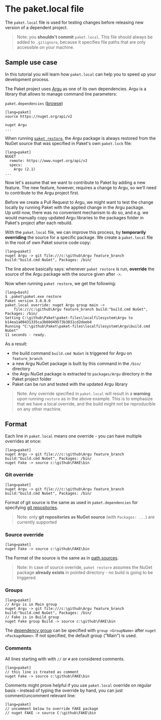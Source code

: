The paket.local file
===================

The `paket.local` file is used for testing changes before releasing new version of a dependent project.

> Note: you **shouldn't commit** `paket.local`. This file should always be added to `.gitignore`, because it specifies file paths that are only accessible on your machine.

Sample use case 
---------------

In this tutorial you will learn how `paket.local` can help you to speed up your development process.

The Paket project uses [Argu](http://fsprojects.github.io/Argu/) as one of its own dependencies. Argu is a library that allows to manage command line parameters:

`paket.dependencies` ([browse](https://github.com/fsprojects/Paket/blob/master/paket.dependencies))

    [lang=paket]
    source https://nuget.org/api/v2
    
    nuget Argu
    ...

When running [`paket restore`](file:///C:/github/Paket/docs/output/paket-restore.html), the Argu package is always restored from the NuGet source that was specified in Paket's own `paket.lock` file:

    [lang=paket]
    NUGET
      remote: https://www.nuget.org/api/v2
      specs:
        Argu (2.1)
    ...

Now let's assume that we want to contribute to Paket by adding a new feature.
The new feature, however, requires a change to Argu, so we'll need to contribute to the Argu project first.

Before we create a Pull Request to Argu, we might want to test the change locally by running Paket with the applied change in the Argu package.  
Up until now, there was no convenient mechanism to do so, and e.g. we would manually copy updated Argu libraries to the packages folder in Paket's project after each rebuild.

With the `paket.local` file, we can improve this process, by **temporarily overriding** the source for a specific package. We create a `paket.local` file in the root of own Paket source code copy:

    [lang=paket]
    nuget Argu -> git file:///c:\github\Argu feature_branch build:"build.cmd NuGet", Packages: /bin/

The line above basically says: whenever `paket restore` is run, **override** the source of the Argu package with the source given after `->`.

Now when running `paket restore`, we get the following:

    [lang=bash]
    $ .paket\paket.exe restore
    Paket version 3.0.0.0
    paket.local override: nuget Argu group main -> 
        file:///c:\github\Argu feature_branch build:"build.cmd NuGet", Packages: /bin/
    Setting C:\github\Paket\paket-files\localfilesystem\Argu to b14ea1a00431335ca3b60d49573b3831cd2deeb4
    Running "C:\github\Paket\paket-files\localfilesystem\Argu\build.cmd NuGet"
    11 seconds - ready.

As a result:

* the build command `build.cmd NuGet` is triggered for Argu on `feature_branch` 
* a new Argu NuGet package is built by this command in the `/bin/` directory
* the Argu NuGet package is extracted to `packages/Argu` directory in the Paket project folder
* Paket can be run and tested with the updated Argu library

> Note: Any override specified in `paket.local` will result in a **warning** upon running `restore` as in the above example. 
This is to emphasize that we have a local override, and the build might not be reproducible on any other machine.

Format
------

Each line in `paket.local` means one override - you can have multiple overrides at once:

    [lang=paket] 
    nuget Argu -> git file:///c:\github\Argu feature_branch build:"build.cmd NuGet", Packages: /bin/
    nuget Fake -> source c:\github\FAKE\bin

### Git override

    [lang=paket] 
    nuget Argu -> git file:///c:\github\Argu feature_branch build:"build.cmd NuGet", Packages: /bin/

Format of git source is the same as used in `paket.dependencies` for specifying [git repositories](git-dependencies.html#Using-Git-repositories-as-NuGet-source).

> Note: only **git repositories as NuGet source** (with `Packages: ...`) are currently supported

### Source override

    [lang=paket] 
    nuget Fake -> source c:\github\FAKE\bin

The Format of the source is the same as in [path sources](nuget-dependencies.html#Path-sources).

> Note: In case of source override, `paket restore` assumes the NuGet package **already exists** in   pointed directory - no build is going to be triggered.

### Groups

    [lang=paket]
    // Argu is in Main group
    nuget Argu -> git file:///c:\github\Argu feature_branch build:"build.cmd NuGet", Packages: /bin/
    // Fake is in Build group
    nuget Fake group Build -> source c:\github\FAKE\bin

The [dependency group](groups.html) can be specified with ``group <GroupName>`` after ``nuget <PackageName>``.
If not specified, the default group ("Main") is used.

### Comments

All lines starting with with `//` or `#` are considered comments.

    [lang=paket]
    // this line is treated as comment
    nuget Fake -> source c:\github\FAKE\bin

Comments might prove helpful if you use `paket.local` override on regular basis - instead of typing the override by hand, you can just comment/uncomment relevant line:

    [lang=paket]
    // uncomment below to override FAKE package
    // nuget FAKE -> source C:\github\FAKE\bin
